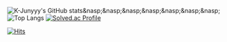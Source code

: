 ![K-Junyyy's GitHub stats](https://github-readme-stats.vercel.app/api?username=kimnamwook1&show_icons=true&theme=tokyonight)&nasp;&nasp;&nasp;&nasp;&nasp;&nasp;&nasp;![Top Langs](https://github-readme-stats.vercel.app/api/top-langs/?username=kimnamwook1&layout=compact&theme=gruvbox)
[![Solved.ac Profile](http://mazassumnida.wtf/api/generate_badge?boj=john1102)](https://solved.ac/john1102)


[![Hits](https://hits.seeyoufarm.com/api/count/incr/badge.svg?url=https%3A%2F%2Fgithub.com%2Fkimnamwook1&count_bg=%2379C83D&title_bg=%23555555&icon=&icon_color=%23E7E7E7&title=hits&edge_flat=false)](https://hits.seeyoufarm.com)
